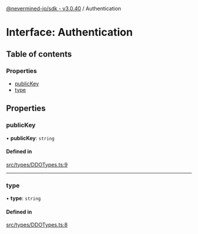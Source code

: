 [@nevermined-io/sdk - v3.0.40](../code-reference.md) / Authentication

# Interface: Authentication

## Table of contents

### Properties

- [publicKey](Authentication.md#publickey)
- [type](Authentication.md#type)

## Properties

### publicKey

• **publicKey**: `string`

#### Defined in

[src/types/DDOTypes.ts:9](https://github.com/nevermined-io/sdk-js/blob/6b091f939fe86d73745b456817747b1f06834a7b/src/types/DDOTypes.ts#L9)

---

### type

• **type**: `string`

#### Defined in

[src/types/DDOTypes.ts:8](https://github.com/nevermined-io/sdk-js/blob/6b091f939fe86d73745b456817747b1f06834a7b/src/types/DDOTypes.ts#L8)
